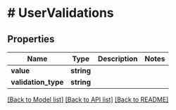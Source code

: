 # # UserValidations

## Properties

Name | Type | Description | Notes
------------ | ------------- | ------------- | -------------
**value** | **string** |  |
**validation_type** | **string** |  |

[[Back to Model list]](../../README.md#models) [[Back to API list]](../../README.md#endpoints) [[Back to README]](../../README.md)
